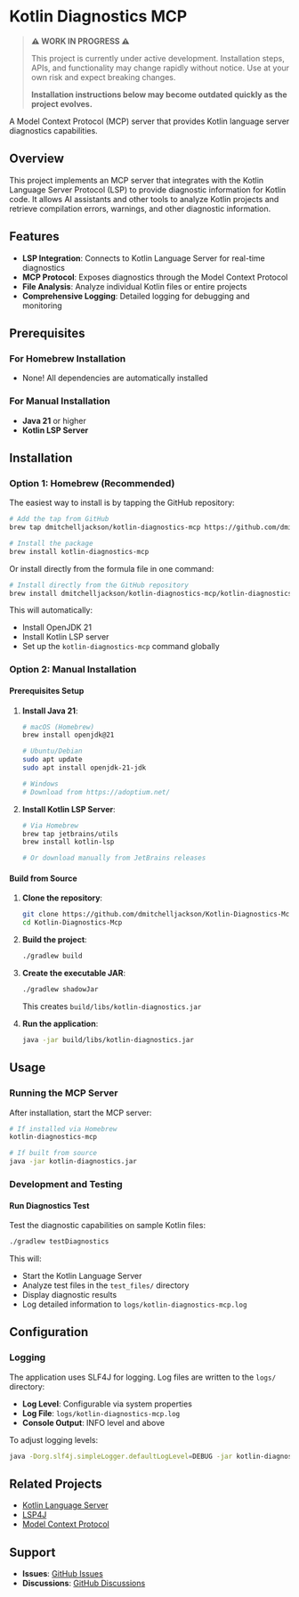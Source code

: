 # Kotlin Diagnostics MCP

> **⚠️ WORK IN PROGRESS ⚠️**
>
> This project is currently under active development. Installation steps, APIs, and functionality may change rapidly
> without notice. Use at your own risk and expect breaking changes.
>
> **Installation instructions below may become outdated quickly as the project evolves.**

A Model Context Protocol (MCP) server that provides Kotlin language server diagnostics capabilities.

## Overview

This project implements an MCP server that integrates with the Kotlin Language Server Protocol (LSP) to provide
diagnostic information for Kotlin code. It allows AI assistants and other tools to analyze Kotlin projects and retrieve
compilation errors, warnings, and other diagnostic information.

## Features

- **LSP Integration**: Connects to Kotlin Language Server for real-time diagnostics
- **MCP Protocol**: Exposes diagnostics through the Model Context Protocol
- **File Analysis**: Analyze individual Kotlin files or entire projects
- **Comprehensive Logging**: Detailed logging for debugging and monitoring

## Prerequisites

### For Homebrew Installation

- None! All dependencies are automatically installed

### For Manual Installation
- **Java 21** or higher
- **Kotlin LSP Server**

## Installation

### Option 1: Homebrew (Recommended)

The easiest way to install is by tapping the GitHub repository:

```bash
# Add the tap from GitHub
brew tap dmitchelljackson/kotlin-diagnostics-mcp https://github.com/dmitchelljackson/Kotlin-Diagnostics-Mcp.git

# Install the package
brew install kotlin-diagnostics-mcp
```

Or install directly from the formula file in one command:

```bash
# Install directly from the GitHub repository
brew install dmitchelljackson/kotlin-diagnostics-mcp/kotlin-diagnostics-mcp
```

This will automatically:

- Install OpenJDK 21
- Install Kotlin LSP server
- Set up the `kotlin-diagnostics-mcp` command globally

### Option 2: Manual Installation

#### Prerequisites Setup

1. **Install Java 21**:
   ```bash
   # macOS (Homebrew)
   brew install openjdk@21
   
   # Ubuntu/Debian
   sudo apt update
   sudo apt install openjdk-21-jdk
   
   # Windows
   # Download from https://adoptium.net/
   ```

2. **Install Kotlin LSP Server**:
   ```bash
   # Via Homebrew
   brew tap jetbrains/utils
   brew install kotlin-lsp
   
   # Or download manually from JetBrains releases
   ```

#### Build from Source

1. **Clone the repository**:
   ```bash
   git clone https://github.com/dmitchelljackson/Kotlin-Diagnostics-Mcp.git
   cd Kotlin-Diagnostics-Mcp
   ```

2. **Build the project**:
   ```bash
   ./gradlew build
   ```

3. **Create the executable JAR**:
   ```bash
   ./gradlew shadowJar
   ```

   This creates `build/libs/kotlin-diagnostics.jar`

4. **Run the application**:
   ```bash
   java -jar build/libs/kotlin-diagnostics.jar
   ```

## Usage

### Running the MCP Server

After installation, start the MCP server:

```bash
# If installed via Homebrew
kotlin-diagnostics-mcp

# If built from source
java -jar kotlin-diagnostics.jar
```

### Development and Testing

#### Run Diagnostics Test

Test the diagnostic capabilities on sample Kotlin files:

```bash
./gradlew testDiagnostics
```

This will:

- Start the Kotlin Language Server
- Analyze test files in the `test_files/` directory
- Display diagnostic results
- Log detailed information to `logs/kotlin-diagnostics-mcp.log`

## Configuration

### Logging

The application uses SLF4J for logging. Log files are written to the `logs/` directory:

- **Log Level**: Configurable via system properties
- **Log File**: `logs/kotlin-diagnostics-mcp.log`
- **Console Output**: INFO level and above

To adjust logging levels:

```bash
java -Dorg.slf4j.simpleLogger.defaultLogLevel=DEBUG -jar kotlin-diagnostics.jar
```

## Related Projects

- [Kotlin Language Server](https://github.com/fwcd/kotlin-language-server)
- [LSP4J](https://github.com/eclipse/lsp4j)
- [Model Context Protocol](https://modelcontextprotocol.io/)

## Support

- **Issues**: [GitHub Issues](https://github.com/dmitchelljackson/Kotlin-Diagnostics-Mcp/issues)
- **Discussions**: [GitHub Discussions](https://github.com/dmitchelljackson/Kotlin-Diagnostics-Mcp/discussions)